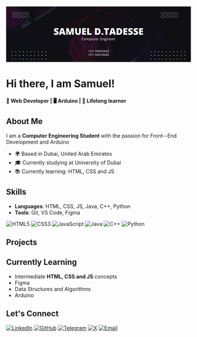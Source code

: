 ![Banner](./assets/banner.png)
<!-- - 👋 Hi, I’m Samuel D. Tadesse
- 👀 I’m interested in Web Development
- 🌱 I’m currently learning HTML, CSS and JS
- 📫 How to reach me: samueldereje1996@gmail.com -->

# Hi there, I am Samuel!
#### 🚀 Web Developer | 🖥️ Arduino | 🌱 Lifelong learner 

## About Me 
I am a **Computer Engineering Student** with the passion for Front--End Development and Arduino
- 🌍 Based in Dubai, United Arab Emirates
- 🎓 Currently studying at University of Dubai
- 📚 Currently learning: HTML, CSS and JS

## Skills
- **Languages**: HTML, CSS, JS, Java, C++, Python
- **Tools**: Git, VS Code, Figma

![HTML5](https://img.shields.io/badge/HTML5-E34F26?style=for-the-badge&logo=html5&logoColor=white)
![CSS3](https://img.shields.io/badge/CSS3-1572B6?style=for-the-badge&logo=css3&logoColor=white)
![JavaScript](https://img.shields.io/badge/JavaScript-F7DF1E?style=for-the-badge&logo=javascript&logoColor=black)
![Java](https://img.shields.io/badge/Java-ED8B00?style=for-the-badge&logo=java&logoColor=white)
![C++](https://img.shields.io/badge/C%2B%2B-00599C?style=for-the-badge&logo=cplusplus&logoColor=white)
![Python](https://img.shields.io/badge/Python-3776AB?style=for-the-badge&logo=python&logoColor=white)

## Projects

## Currently Learning
- Intermediate **HTML, CSS and JS** concepts
- Figma
- Data Structures and Algorithms
- Arduino

## Let's Connect
[![LinkedIn](https://img.shields.io/badge/LinkedIn-0A66C2?style=for-the-badge&logo=linkedin&logoColor=white)](https://www.linkedin.com/in/samuel-d-tadesse-8b3531290/)
[![GitHub](https://img.shields.io/badge/GitHub-171515?style=for-the-badge&logo=github&logoColor=white)](https://github.com/samueldereje96/)
[![Telegram](https://img.shields.io/badge/Telegram-2CA5E0?style=for-the-badge&logo=telegram&logoColor=white)](https://t.me/samuelderejetadesse13)
[![X](https://img.shields.io/badge/X-1DA1F2?style=for-the-badge&logo=twitter&logoColor=white)](https://x.com/SamuelDerejeTad)
[![Email](https://img.shields.io/badge/Email-D14836?style=for-the-badge&logo=gmail&logoColor=white)](mailto:gitsamueldereje1996@gmail.com) 
